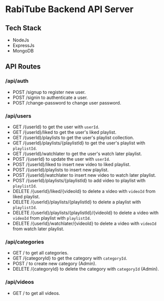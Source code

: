 # RabiTube Backend API Server

## Tech Stack

- NodeJs
- ExpressJs
- MongoDB

## API Routes

### /api/auth

- POST /signup to register new user.
- POST /signin to authenticate a user.
- POST /change-password to change user password.

### /api/users

- GET /{userId} to get the user with `userId`.
- GET /{userId}/liked to get the user's liked playlist.
- GET /{userId}/playlists to get the user's playlist collection.
- GET /{userId}/playlists/{playlistId} to get the user's playlist with `playlistId`.
- GET /{userId}/watchlater to get the user's watch later playlist.
- POST /{userId} to update the user with `userId`.
- POST /{userId}/liked to insert new video to liked playlist.
- POST /{userId}/playlists to insert new playlist.
- POST /{userId}/watchlater to insert new video to watch later playlist.
- POST /{userId}/playlists/{playlistId} to add video to playlist with `playlistId`.
- DELETE /{userId}/liked/{videoId} to delete a video with `videoId` from liked playlist.
- DELETE /{userId}/playlists/{playlistId} to delete a playlist with `playlistId`.
- DELETE /{userId}/playlists/{playlistId}/{videoId} to delete a video with `videoId` from playlist with `playlistId`.
- DELETE /{userId}/watchlater/{videoId} to delete a video with `videoId` from watch later playlist.

### /api/categories

- GET / to get all categories.
- GET /{categoryId} to get the category with `categoryId`.
- POST / to create new category (Admin).
- DELETE /{categoryId} to delete the category with `categoryId` (Admin).

### /api/videos

- GET / to get all videos.
